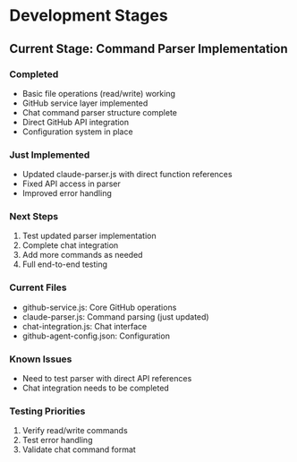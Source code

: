 # Development Stages

## Current Stage: Command Parser Implementation

### Completed
- Basic file operations (read/write) working
- GitHub service layer implemented
- Chat command parser structure complete
- Direct GitHub API integration
- Configuration system in place

### Just Implemented
- Updated claude-parser.js with direct function references
- Fixed API access in parser
- Improved error handling

### Next Steps
1. Test updated parser implementation
2. Complete chat integration
3. Add more commands as needed
4. Full end-to-end testing

### Current Files
- github-service.js: Core GitHub operations
- claude-parser.js: Command parsing (just updated)
- chat-integration.js: Chat interface
- github-agent-config.json: Configuration

### Known Issues
- Need to test parser with direct API references
- Chat integration needs to be completed

### Testing Priorities
1. Verify read/write commands
2. Test error handling
3. Validate chat command format